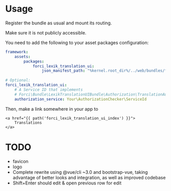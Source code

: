 # Usage

Register the bundle as usual and mount its routing. 

Make sure it is not publicly accessible.

You need to add the following to your asset packages configuration:

```yaml
framework:
    assets:
        packages:
            forci_lexik_translation_ui:
                json_manifest_path: "%kernel.root_dir%/../web/bundles/forcilexiktranslationui/build/manifest.json"
                
# Optional: 
forci_lexik_translation_ui:
    # A Service ID that implements
    # Forci\Bundle\LexikTranslationUIBundle\Authorization\TranslationAuthorizationCheckerInterface
    authorization_service: Your\AuthorizationChecker\ServiceId
```

Then, make a link somewhere in your app to

```twig
<a href="{{ path('forci_lexik_translation_ui_index') }}">
    Translations
</a>
```

# TODO
- favicon
- logo
- Complete rewrite using @vue/cli ~3.0 and bootstrap-vue, taking advantage of better looks and integration, as well as improved codebase
- Shift+Enter should edit & open previous row for edit
